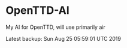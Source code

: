 # OpenTTD-AI
My AI for OpenTTD, will use primarily air

Latest backup: Sun Aug 25 05:59:01 UTC 2019
